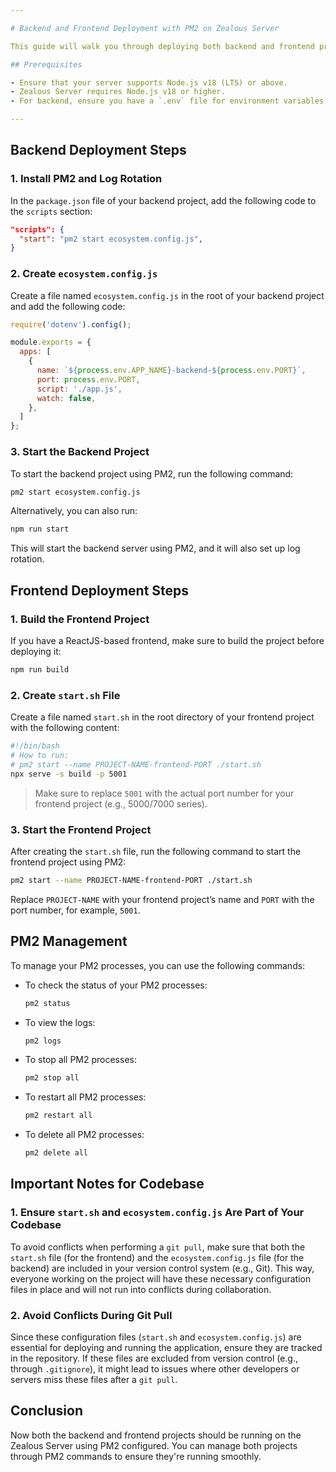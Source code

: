 ```yaml
---

# Backend and Frontend Deployment with PM2 on Zealous Server

This guide will walk you through deploying both backend and frontend projects using PM2 on the Zealous Server.

## Prerequisites

- Ensure that your server supports Node.js v18 (LTS) or above.
- Zealous Server requires Node.js v18 or higher.
- For backend, ensure you have a `.env` file for environment variables like `APP_NAME`, `PORT`, and `TIMEZONE`.

---
```


## Backend Deployment Steps

### 1. Install PM2 and Log Rotation

In the `package.json` file of your backend project, add the following code to the `scripts` section:

```json
"scripts": {
  "start": "pm2 start ecosystem.config.js",
}
```

### 2. Create `ecosystem.config.js`

Create a file named `ecosystem.config.js` in the root of your backend project and add the following code:

```javascript
require('dotenv').config();

module.exports = {
  apps: [
    {
      name: `${process.env.APP_NAME}-backend-${process.env.PORT}`,
      port: process.env.PORT,
      script: './app.js',
      watch: false,
    },
  ]
};
```

### 3. Start the Backend Project

To start the backend project using PM2, run the following command:

```bash
pm2 start ecosystem.config.js
```

Alternatively, you can also run:

```bash
npm run start
```

This will start the backend server using PM2, and it will also set up log rotation.


## Frontend Deployment Steps

### 1. Build the Frontend Project

If you have a ReactJS-based frontend, make sure to build the project before deploying it:

```bash
npm run build
```

### 2. Create `start.sh` File

Create a file named `start.sh` in the root directory of your frontend project with the following content:

```bash
#!/bin/bash
# How to run:
# pm2 start --name PROJECT-NAME-frontend-PORT ./start.sh
npx serve -s build -p 5001
```

> Make sure to replace `5001` with the actual port number for your frontend project (e.g., 5000/7000 series).

### 3. Start the Frontend Project

After creating the `start.sh` file, run the following command to start the frontend project using PM2:

```bash
pm2 start --name PROJECT-NAME-frontend-PORT ./start.sh
```

Replace `PROJECT-NAME` with your frontend project’s name and `PORT` with the port number, for example, `5001`.


## PM2 Management

To manage your PM2 processes, you can use the following commands:

- To check the status of your PM2 processes:
  ```bash
  pm2 status
  ```

- To view the logs:
  ```bash
  pm2 logs
  ```

- To stop all PM2 processes:
  ```bash
  pm2 stop all
  ```

- To restart all PM2 processes:
  ```bash
  pm2 restart all
  ```

- To delete all PM2 processes:
  ```bash
  pm2 delete all
  ```


## Important Notes for Codebase

### 1. Ensure `start.sh` and `ecosystem.config.js` Are Part of Your Codebase

To avoid conflicts when performing a `git pull`, make sure that both the `start.sh` file (for the frontend) and the `ecosystem.config.js` file (for the backend) are included in your version control system (e.g., Git). This way, everyone working on the project will have these necessary configuration files in place and will not run into conflicts during collaboration.

### 2. Avoid Conflicts During Git Pull

Since these configuration files (`start.sh` and `ecosystem.config.js`) are essential for deploying and running the application, ensure they are tracked in the repository. If these files are excluded from version control (e.g., through `.gitignore`), it might lead to issues where other developers or servers miss these files after a `git pull`.


## Conclusion

Now both the backend and frontend projects should be running on the Zealous Server using PM2 configured. You can manage both projects through PM2 commands to ensure they're running smoothly.